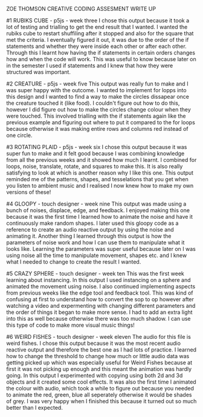 ZOE THOMSON CREATIVE CODING ASSESMENT WRITE UP

#1 RUBIKS CUBE - p5js - week three
I chose this output because it took a lot of testing and trialling to get the end result that I wanted. I wanted the rubiks cube to restart shuffiling after it stopped and also for the square that met the criteria. I eventually figured it out, it was due to the order of the if statements and whether they were inside each other or after each other. Through this I learnt how having the if statements in certain orders changes how and when the code will work. This was useful to know because later on in the semester I used if statements and I knew that how they were structured was important.

#2 CREATURE - p5js - week five
This output was really fun to make and I was super happy with the outcome. I wanted to implement for lopps into this design and I wanted to find a way to make the circles dissapear once the creature touched it (like food). I couldn't figure out how to do this, however I did figure out how to make the circles change colour when they were touched. This involved trialling with the if statements again like the previous example and figuring out where to put it compared to the for loops because otherwise it was making entire rows and columns red instead of one circle.

#3 ROTATING PLAID - p5js - week six
I chose this output because it was super fun to make and it felt good because I was combining knowledge from all the previous weeks and it showed how much I learnt. I combined for loops, noise, translate, rotate, and squares to make this. It is also really satisfying to look at which is another reason why I like this one. This output reminded me of the patterns, shapes, and tesselations that you get when you listen to ambient music and I realised I now knew how to make my own versions of these!

#4 GLOOPY - touch designer - week nine
This output was made using a bunch of noises, displace, edge, and feedback. I enjoyed making this one because it was the first time I learned how to animate the noise and have it continuously make random shapes. I later used this gloopy code as a reference to create an audio reactive output by using the noise and animating it. Another thing I learned through this output is how the parameters of noise work and how I can use them to manipulate what it looks like. Learning the parameters was super useful because later on I was using noise all the time to manipulate movement, shapes etc. and I knew what I needed to change to create the result I wanted. 

#5 CRAZY SPHERE - touch designer - week ten
This was the first week learning about instancing. In this output I used instancing on a sphere and animated the movement using noise. I also continued implementing aspects from previous weeks like the edge tool and feedback tool. This was kind of confusing at first to understand how to convert the sop to op however after watching a video and expermenting with changing different parameters and the order of things it began to make more sense. I had to add an extra light into this as well because otherwise there was too much shadow. I can use this type of code to make more visual music things!

#6 WEIRD FISHES - touch designer - week eleven
The audio for this file is weird fishes.
I chose this output because it was the most recent audio reactive output and therefore the best one as I had lots of practice. I learned how to change the threshold to change how much or little audio data was getting picked up which was especially useful for Weird Fishes because at first it was not picking up enough and this meant the animation was hardly going. In this output I experimented with copying using both 2d and 3d objects and it created some cool effects. It was also the first time I animated the colour with audio, which took a while to figure out because you needed to animate the red, green, blue all seperately otherwise it would be shades of grey. I was very happy when I finished this because it turned out so much better than I expected.



